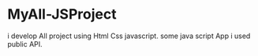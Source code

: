 # MyAll-JSProject
i develop All project using Html Css javascript.
some java script App i used public API.
